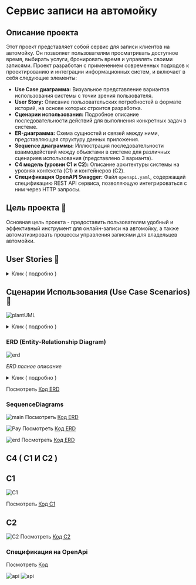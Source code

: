 
# Сервис записи на автомойку

## Описание проекта

Этот проект представляет собой сервис для записи клиентов на автомойку. Он позволяет пользователям просматривать доступное время, выбирать услуги, бронировать время и управлять своими записями. Проект разработан с применением современных подходов к проектированию и интеграции информационных систем, и включает в себя следующие элементы:

* **Use Case диаграмма:** Визуальное представление вариантов использования системы с точки зрения пользователя.
* **User Story:** Описание пользовательских потребностей в формате историй, на основе которых строится разработка.
* **Сценарии использования:** Подробное описание последовательности действий для выполнения конкретных задач в системе.
* **ER-диаграмма:** Схема сущностей и связей между ними, представляющая структуру данных приложения.
* **Sequence диаграммы:** Иллюстрация последовательности взаимодействий между объектами в системе для различных сценариев использования (представлено 3 варианта).
* **C4 модель (уровни C1 и C2):** Описание архитектуры системы на уровнях контекста (C1) и контейнеров (C2).
* **Спецификация OpenAPI Swagger:** Файл `openapi.yaml`, содержащий спецификацию REST API сервиса, позволяющую интегрироваться с ним через HTTP запросы.

## Цель проекта 🎯

Основная цель проекта - предоставить пользователям удобный и эффективный инструмент для онлайн-записи на автомойку, а также автоматизировать процессы управления записями для владельцев автомойки.

## User Stories 🚗

<details>
  <summary>Клик ( подробно )</summary>

*   **Как автовладелец,** я хочу легко и быстро записаться на мойку на удобное время, чтобы не тратить много времени и усилий на этот процесс. ⏱️
*   **Как пользователь приложения,** я хочу иметь удобный и понятный интерфейс, чтобы навигация по сервису была интуитивной и приятной. Я хочу видеть информацию о мойке 🏢, доступных услугах 🧼 и свободных временных слотах. 📅
*   **Как клиент,** я хочу иметь возможность оплатить услугу заранее, чтобы не беспокоиться об этом в момент посещения мойки. 💳
*   **Как пользователь, планирующий свой день,** я хочу заранее получать уведомления о невозможности предоставления услуги в выбранное мной время, чтобы избежать поездок на мойку впустую. 🚦
*   **Как ответственный пользователь,** я хочу иметь возможность отменить свою запись, если мои планы изменятся, чтобы предупредить администраторов мойки и освободить временной слот для других клиентов. 🔄
*   **Как постоянный клиент,** я хочу получать доступ к системе скидок и специальных предложений, чтобы стимулировать мое повторное использование сервиса. 💰
*   **Как клиент, ожидающий окончания мойки,** я хочу получать уведомления на мой телефон о завершении услуги, чтобы не тратить время на постоянную проверку статуса. 🔔
*   **Как "голодный человек",** я хочу "кофе и покушать" чтобы "быть сытым и довольным.
*   **Как "водитель",** я хочу "омывайку и вонючки" чтобы "в машине всегда вкусно пахло и было чем протереть лобовое.
*   **Как "Программист",** я хочу " место для работы за ноутбуком и сетью" чтобы " заниматься своими делами пока моя машина моется.

</details>


## Сценарии Использования (Use Case Scenarios) 📝

![plantUML](image/plantUML.png)
   

<details>
  <summary>Клик ( подробно )</summary>

### Актор: Клиент 👤

1.  **UC1: Редактирование Карточки Клиента ✍️**
    *   **Описание:** Клиент изменяет личную информацию в своем профиле.
    *   **Основной поток:**
        1.  Клиент входит в приложение и переходит в раздел "Профиль" 👤➡️⚙️.
        2.  Клиент выбирает пункт "Редактировать профиль" ✏️.
        3.  Клиент изменяет необходимые данные (например, имя 📝, номер телефона 📞, адрес электронной почты 📧).
        4.  Клиент подтверждает изменения ✅.
        5.  Система сохраняет изменения и показывает уведомление об успешном обновлении 🎉.
    *   **Альтернативный поток:**
        *   Клиент отменяет изменения и возвращается к просмотру профиля ❌.
        *   Система сообщает об ошибке при вводе некорректных данных ⚠️.
2.  **UC2: Просмотр скидок и акций 💰**
    *   **Описание:** Клиент просматривает список доступных скидок и акций.
    *   **Основной поток:**
        1.  Клиент входит в приложение и переходит в раздел "Скидки и акции" 👤➡️🏷️.
        2.  Система отображает список активных скидок и акций (с описанием и сроком действия) 📃.
        3.  Клиент просматривает детали интересующей акции/скидки 👀.
    *   **Альтернативный поток:**
        *   Нет доступных акций/скидок, система отображает сообщение об отсутствии 🚫.
3.  **UC3: Запись на мойку 🚗💦**
    *   **Описание:** Клиент записывается на мойку, включая выбор дополнительных услуг, автомойки, основной услуги, даты и времени.
    *   **Основной поток:**
        1.  Клиент входит в приложение и нажимает на кнопку "Записаться на мойку" 👤➡️📅.
        2.  Система перенаправляет клиента на `UC4: Выбор Доп услуг` ➕.
        3.  Система перенаправляет клиента на `UC5: Выбор автомойки` 📍.
        4.  Система перенаправляет клиента на `UC6: Выбор Основной услуги` 🧼.
        5.  Система перенаправляет клиента на `UC7: Выбор даты и времени` ⏱️.
        6.  Клиент подтверждает свой выбор ✅.
        7.  Система сохраняет бронирование и показывает подтверждение 🎉.
    *   **Альтернативный поток:**
        *   Клиент прерывает процесс записи на любом этапе и возвращается на главный экран 🔙.
        *   Нет доступных временных слотов или автомойка не работает, система сообщает об этом 🚧.
4.  **UC4: Выбор Доп услуг ➕**
    *   **Описание**: Клиент выбирает дополнительные услуги, если они требуются.
    *   **Основной поток:**
        1.  Клиент попадает на страницу "Выбор Доп услуг" 📃.
        2.  Система показывает список доступных дополнительных услуг 📃.
        3.  Клиент выбирает необходимые услуги и подтверждает выбор ✅.
        4.  Система сохраняет выбор и возвращает клиента к процессу записи 🔄.
    *   **Альтернативный поток:**
        *   Клиент не выбирает дополнительные услуги и переходит к следующему шагу ➡️.
5.  **UC5: Выбор автомойки 📍**
    *   **Описание:** Клиент выбирает автомойку из списка доступных.
    *   **Основной поток:**
        1.  Система показывает карту с доступными автомойками или список с информацией о них (адрес, рейтинг, доступные услуги) 🗺️.
        2.  Клиент выбирает автомойку 🚗.
        3.  Система сохраняет выбор и перенаправляет клиента к следующему шагу ➡️.
    *   **Альтернативный поток:**
        *   Нет доступных автомоек в выбранном городе, система сообщает об этом 🚫.
6.  **UC6: Выбор Основной услуги 🧼**
    *   **Описание:** Клиент выбирает основную услугу (например, "Стандартная мойка", "Экспресс мойка", "Детейлинг").
    *   **Основной поток:**
        1.  Система отображает список доступных основных услуг 📃.
        2.  Клиент выбирает услугу 🧼.
        3.  Система сохраняет выбор и перенаправляет клиента к следующему шагу ➡️.
    *   **Альтернативный поток:**
        *   Нет доступных услуг, система сообщает об этом 🚫.
7.  **UC7: Выбор даты и времени ⏱️**
    *   **Описание:** Клиент выбирает дату и время для записи на мойку.
    *   **Основной поток:**
        1.  Система отображает календарь с доступными временными слотами 📅.
        2.  Клиент выбирает желаемые дату и время ⏱️.
        3.  Система сохраняет выбор и перенаправляет клиента к следующему шагу ➡️.
    *   **Альтернативный поток:**
        *   Нет доступных временных слотов, система предлагает другие варианты 🔄.
8.  **UC8: Отмена бронирования ❌**
    *   **Описание:** Клиент отменяет свою запись на мойку.
    *   **Основной поток:**
        1.  Клиент переходит в раздел "Мои бронирования" 👤➡️📅.
        2.  Клиент выбирает запись, которую хочет отменить 📝.
        3.  Клиент подтверждает отмену ✅.
        4.  Система отменяет бронирование и показывает уведомление об этом 🗑️.
    *   **Альтернативный поток:**
        *   Клиент не может отменить бронирование (например, прошло слишком мало времени до записи), система показывает сообщение об этом ⚠️.
9.  **UC9: Выбор способа оплаты 💳**
    *   **Описание:** Клиент выбирает способ оплаты (например, банковская карта, электронный кошелек).
    *   **Основной поток:**
        1.  Система предлагает доступные способы оплаты 💳.
        2.  Клиент выбирает способ оплаты 💳.
    *   **Альтернативный поток:**
        *   Клиент отменяет процесс оплаты ❌.
10. **UC10: Оплата услуги 💸**
    *   **Описание:** Клиент оплачивает услугу через выбранную платежную систему.
    *   **Основной поток:**
        1.  Система перенаправляет клиента в выбранную платежную систему 🌐.
        2.  Клиент производит оплату 💸.
        3.  Платежная система подтверждает оплату ✅.
        4.  Система сохраняет информацию об оплате и показывает уведомление об успешной оплате 🎉.
    *   **Альтернативный поток:**
        *   Оплата не прошла успешно ❌.
11. **UC11: Получение уведомлений 🔔**
    *   **Описание**: Клиент получает уведомления о статусе бронирования, об изменениях, о завершении мойки.
    *   **Основной поток:**
        1. Клиент бронирует мойку 🚗💦.
        2. Система отправляет уведомление клиенту о подтверждении бронирования ✅.
        3. Система отправляет уведомление клиенту об изменениях, если они есть ⚠️.
        4. Система отправляет уведомление клиенту о завершении мойки 🏁.
    * **Альтернативный поток:**
        * Клиент не получает уведомление из-за проблем с сетью 📶.

### Актор: Техническая Поддержка 🛠️

12. **UC15: Управление бронированиями (админ) 📅**
    *   **Описание:** Техническая поддержка просматривает, изменяет или отменяет бронирования.
    *   **Основной поток:**
        1.  Техническая поддержка входит в административную панель ⚙️.
        2.  Система показывает список бронирований 📃.
        3.  Техническая поддержка выбирает бронирование для управления 📝.
        4.  Техническая поддержка может просматривать, изменять или отменять бронирование 👁️, ✏️, 🗑️.
        5.  Система сохраняет изменения ✅.
    *   **Альтернативный поток:**
        *   Система сообщает об ошибке, если бронирование невозможно изменить или отменить ⚠️.
13. **UC16: Управление скидками и акциями 🏷️**
    *   **Описание:** Техническая поддержка создает, редактирует или удаляет скидки и акции.
    *   **Основной поток:**
        1.  Техническая поддержка входит в административную панель ⚙️.
        2.  Техническая поддержка переходит в раздел "Скидки и акции" 🏷️.
        3.  Техническая поддержка может создавать, редактировать или удалять скидки и акции ➕, ✏️, 🗑️.
        4.  Система сохраняет изменения ✅.
    *   **Альтернативный поток:**
        *   Система сообщает об ошибке при создании/редактировании/удалении скидки или акции ⚠️.
14. **UC17: Техническая поддержка 📞**
    *   **Описание:** Техническая поддержка отвечает на запросы клиентов.
    *   **Основной поток:**
        1.  Техническая поддержка входит в административную панель ⚙️.
        2.  Техническая поддержка просматривает список обращений клиентов 📃.
        3.  Техническая поддержка отвечает на обращение 💬.
        4.  Система отправляет ответ клиенту 📧.
    *   **Альтернативный поток:**
        *   Техническая поддержка не может ответить на обращение (например, не хватает данных) ⚠️.
     
 </details>


### ERD (Entity-Relationship Diagram)

![erd](image/ERD.PNG)


*ERD полное описание*

<details>
  <summary>Клик ( подробно )</summary>
  
### 1. `users` (Пользователи)

*   **Назначение:** Хранит информацию о пользователях системы.
*   **Поля:**
    *   `id int [pk, increment]`: Уникальный идентификатор пользователя (целое число, первичный ключ, автоматически увеличивается).
    *   `name varchar(255)`: Имя пользователя (текстовая строка длиной до 255 символов).
    *   `phone_number varchar(20)`: Номер телефона пользователя (текстовая строка длиной до 20 символов).
    *   `email varchar(255)`: Адрес электронной почты пользователя (текстовая строка длиной до 255 символов).
*   **Описание:** Эта таблица содержит основные сведения о пользователях сервиса, необходимые для их идентификации и связи с другими таблицами.

---

### 2. `carwashes` (Автомойки)

*   **Назначение:** Хранит информацию об автомойках, зарегистрированных в системе.
*   **Поля:**
    *   `id int [pk, increment]`: Уникальный идентификатор автомойки (целое число, первичный ключ, автоматически увеличивается).
    *   `name varchar(255)`: Название автомойки (текстовая строка длиной до 255 символов).
    *   `address varchar(255)`: Адрес автомойки (текстовая строка длиной до 255 символов).
    *   `rating float`: Рейтинг автомойки (число с плавающей точкой).
    *   `phone_number varchar(20)`: Номер телефона автомойки (текстовая строка длиной до 20 символов).
*   **Описание:** Эта таблица содержит сведения о каждой автомойке, позволяя пользователям выбирать подходящие варианты.

---

### 3. `services` (Услуги)

*   **Назначение:** Хранит информацию об основных услугах, предоставляемых автомойками.
*   **Поля:**
    *   `id int [pk, increment]`: Уникальный идентификатор услуги (целое число, первичный ключ, автоматически увеличивается).
    *   `name varchar(255)`: Название услуги (текстовая строка длиной до 255 символов, например, "Стандартная мойка").
    *   `description text`: Описание услуги (длинный текстовый блок).
    *   `price decimal`: Цена услуги (число с фиксированной точностью).
*   **Описание:** Эта таблица содержит перечень основных услуг и их характеристики, позволяя пользователям выбирать услугу при бронировании.

---

### 4. `additional_services` (Дополнительные Услуги)

*   **Назначение:** Хранит информацию о дополнительных услугах, которые могут быть добавлены к основному сервису.
*   **Поля:**
    *   `id int [pk, increment]`: Уникальный идентификатор дополнительной услуги (целое число, первичный ключ, автоматически увеличивается).
    *   `name varchar(255)`: Название дополнительной услуги (текстовая строка длиной до 255 символов, например, "Мойка двигателя").
    *   `description text`: Описание дополнительной услуги (длинный текстовый блок).
    *   `price decimal`: Цена дополнительной услуги (число с фиксированной точностью).
*   **Описание:** Эта таблица позволяет хранить и выбирать дополнительные опции для автомойки.

---

### 5. `bookings` (Бронирования)

*   **Назначение:** Хранит информацию о бронированиях, сделанных пользователями.
*   **Поля:**
    *   `id int [pk, increment]`: Уникальный идентификатор бронирования (целое число, первичный ключ, автоматически увеличивается).
    *   `user_id int [ref: > users.id]`: Идентификатор пользователя, сделавшего бронирование (внешний ключ, ссылается на таблицу `users`).
    *   `carwash_id int [ref: > carwashes.id]`: Идентификатор автомойки, на которую сделано бронирование (внешний ключ, ссылается на таблицу `carwashes`).
    *   `service_id int [ref: > services.id]`: Идентификатор основной услуги, выбранной при бронировании (внешний ключ, ссылается на таблицу `services`).
    *   `booking_date date`: Дата бронирования.
    *   `booking_time time`: Время бронирования.
*   **Описание:** Эта таблица является связующим звеном между пользователями, автомойками и услугами, представляя собой запись о каждом бронировании.

---

### 6. `booking_additional_services` (Дополнительные Услуги Бронирования)

*   **Назначение:** Связывает бронирования с дополнительными услугами.
*   **Поля:**
    *   `booking_id int [ref: > bookings.id]`: Идентификатор бронирования (внешний ключ, ссылается на таблицу `bookings`).
    *   `additional_service_id int [ref: > additional_services.id]`: Идентификатор дополнительной услуги (внешний ключ, ссылается на таблицу `additional_services`).
*   **Описание:** Эта таблица обеспечивает связь между конкретным бронированием и выбранными для него дополнительными услугами.

---

### 7. `payments` (Платежи)

*   **Назначение:** Хранит информацию о платежах, связанных с бронированиями.
*   **Поля:**
    *   `id int [pk, increment]`: Уникальный идентификатор платежа (целое число, первичный ключ, автоматически увеличивается).
    *   `booking_id int [ref: > bookings.id]`: Идентификатор бронирования, за которое произведен платеж (внешний ключ, ссылается на таблицу `bookings`).
    *   `payment_date timestamp`: Дата и время платежа.
    *   `payment_method varchar(50)`: Способ оплаты (текстовая строка длиной до 50 символов).
    *   `amount decimal`: Сумма платежа (число с фиксированной точностью).
    *   `status varchar(50)`: Статус платежа (текстовая строка длиной до 50 символов, например, "Успешно", "Ожидание").
*   **Описание:** Эта таблица содержит информацию о каждом платеже, связывая его с конкретным бронированием.

---

### 8. `discounts` (Скидки)

*   **Назначение:** Хранит информацию о скидках и акциях.
*   **Поля:**
    *   `id int [pk, increment]`: Уникальный идентификатор скидки (целое число, первичный ключ, автоматически увеличивается).
    *   `name varchar(255)`: Название скидки (текстовая строка длиной до 255 символов).
    *   `description text`: Описание скидки (длинный текстовый блок).
    *   `discount_percent decimal`: Процент скидки (число с фиксированной точностью).
    *   `start_date date`: Дата начала действия скидки.
    *   `end_date date`: Дата окончания действия скидки.
*   **Описание:** Эта таблица позволяет хранить и управлять скидками.

---

### 9. `user_discounts` (Скидки Пользователей)

*   **Назначение:** Связывает пользователей со скидками, которые они могут использовать.
*   **Поля:**
    *   `user_id int [ref: > users.id]`: Идентификатор пользователя (внешний ключ, ссылается на таблицу `users`).
    *   `discount_id int [ref: > discounts.id]`: Идентификатор скидки (внешний ключ, ссылается на таблицу `discounts`).
*   **Описание:** Эта таблица обеспечивает связь между пользователями и доступными им скидками.

---

### 10. `notifications` (Уведомления)

*   **Назначение:** Хранит информацию об уведомлениях, отправляемых пользователям.
*   **Поля:**
    *   `id int [pk, increment]`: Уникальный идентификатор уведомления (целое число, первичный ключ, автоматически увеличивается).
     *   `user_id int [ref: > users.id]`: Идентификатор пользователя, которому отправлено уведомление (внешний ключ, ссылается на таблицу `users`).
     *   `booking_id int [ref: > bookings.id]`: Идентификатор бронирования связанного с уведомлением(внешний ключ, ссылается на таблицу `bookings`).
    *   `message text`: Текст уведомления (длинный текстовый блок).
    *    `notification_type varchar(50)`: Тип уведомления (текстовая строка длиной до 50 символов, например "Подтверждение бронирования", "Изменение бронирования", "Завершение мойки").
*   **Описание:** Эта таблица содержит информацию о всех уведомлениях, связанных с системой.

---

### 11. `support_requests` (Запросы в Техподдержку)

*   **Назначение:** Хранит информацию о запросах в техническую поддержку.
*   **Поля:**
    *   `id int [pk, increment]`: Уникальный идентификатор запроса (целое число, первичный ключ, автоматически увеличивается).
    *   `user_id int [ref: > users.id]`: Идентификатор пользователя, отправившего запрос (внешний ключ, ссылается на таблицу `users`).
    *   `message text`: Текст запроса (длинный текстовый блок).
    *   `created_at timestamp`: Дата и время создания запроса.
*   **Описание:** Эта таблица содержит историю запросов в техническую поддержку.

---

### 12. `support_responses` (Ответы Техподдержки)

*   **Назначение:** Хранит ответы на запросы в техническую поддержку.
*   **Поля:**
    *   `id int [pk, increment]`: Уникальный идентификатор ответа (целое число, первичный ключ, автоматически увеличивается).
    *   `support_request_id int [ref: > support_requests.id]`: Идентификатор запроса, на который дан ответ (внешний ключ, ссылается на таблицу `support_requests`).
    *   `message text`: Текст ответа (длинный текстовый блок).
    *   `created_at timestamp`: Дата и время создания ответа.
*   **Описание:** Эта таблица содержит ответы на запросы пользователей в техническую поддержку.

</details>


Посмотреть [Код ERD](diagrams/ERD)


### SequenceDiagrams

![main](image/main.png)
Посмотреть [Код ERD](diagrams/main)

![Pay](image/Pay.png)
Посмотреть [Код ERD](diagrams/Pay)

![erd](image/cancel.png)
Посмотреть [Код ERD](diagrams/cancel)

## C4 ( C1 И C2 )

## C1

![C1](image/c1.png)

Посмотреть [Код C1](diagrams/c1)

## C2

![C2](image/c2.png)
Посмотреть [Код C2](diagrams/c2)

### Спецификация на OpenApi
Посмотреть  [Код](diagrams/openapi.yaml)


![api](image/api1.PNG)
![api](image/api2.PNG)
